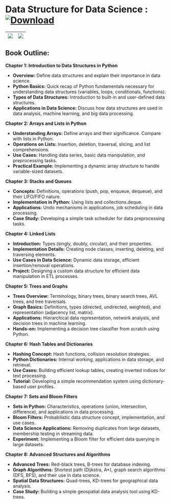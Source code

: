 # Data Structure for Data Science : [![Download](https://img.shields.io/badge/Download-Data_Structure_Guide-blue.svg)](https://raw.githubusercontent.com/ashishpatel26/DataStructure-for-Data-Science/main/Data%20Structure%20Guide%20for%20Data%20Scientist.pdf) 
| ![](images/Outlin1.png) | ![](images/Outlin2.png) |
| ----------------------- | ----------------------- |

**Book Outline:** 
---

**Chapter 1: Introduction to Data Structures in Python**



- **Overview:** Define data structures and explain their importance in data science.
- **Python Basics:** Quick recap of Python fundamentals necessary for understanding data structures (variables, loops, conditionals, functions).
- **Types of Data Structures:** Introduction to built-in and user-defined data structures.
- **Applications in Data Science:** Discuss how data structures are used in data analysis, machine learning, and big data processing.

**Chapter 2: Arrays and Lists in Python**

- **Understanding Arrays:** Define arrays and their significance. Compare with lists in Python.
- **Operations on Lists:** Insertion, deletion, traversal, slicing, and list comprehensions.
- **Use Cases:** Handling data series, basic data manipulation, and preprocessing tasks.
- **Practical Example:** Implementing a dynamic array structure to handle variable-sized datasets.

**Chapter 3: Stacks and Queues**

- **Concepts:** Definitions, operations (push, pop, enqueue, dequeue), and their LIFO/FIFO nature.
- **Implementation in Python:** Using lists and collections.deque.
- **Applications:** Undo mechanisms in applications, job scheduling in data processing.
- **Case Study:** Developing a simple task scheduler for data preprocessing tasks.

**Chapter 4: Linked Lists**

- **Introduction:** Types (singly, doubly, circular), and their properties.
- **Implementation Details:** Creating node classes, inserting, deleting, and traversing elements.
- **Use Cases in Data Science:** Dynamic data storage, efficient insertion/removal operations.
- **Project:** Designing a custom data structure for efficient data manipulation in ETL processes.

**Chapter 5: Trees and Graphs**

- **Trees Overview:** Terminology, binary trees, binary search trees, AVL trees, and tree traversals.
- **Graph Basics:** Definitions, types (directed, undirected, weighted), and representation (adjacency list, matrix).
- **Applications:** Hierarchical data representation, network analysis, and decision trees in machine learning.
- **Hands-on:** Implementing a decision tree classifier from scratch using Python.

**Chapter 6: Hash Tables and Dictionaries**

- **Hashing Concept:** Hash functions, collision resolution strategies.
- **Python Dictionaries:** Internal working, applications in data storage, and retrieval.
- **Use Cases:** Building efficient lookup tables, creating inverted indices for text processing.
- **Tutorial:** Developing a simple recommendation system using dictionary-based user profiles.

**Chapter 7: Sets and Bloom Filters**

- **Sets in Python:** Characteristics, operations (union, intersection, difference), and applications in data processing.
- **Bloom Filters:** Probabilistic data structure concept, implementation, and use cases.
- **Data Science Applications:** Removing duplicates from large datasets, membership testing in streaming data.
- **Experiment:** Implementing a Bloom filter for efficient data querying in large datasets.

**Chapter 8: Advanced Structures and Algorithms**

- **Advanced Trees:** Red-black trees, B-trees for database indexing.
- **Graph Algorithms:** Shortest path (Dijkstra, A*), graph search algorithms (DFS, BFS), and their use in data science.
- **Spatial Data Structures:** Quad-trees, KD-trees for geographical data analysis.
- **Case Study:** Building a simple geospatial data analysis tool using KD-trees.
